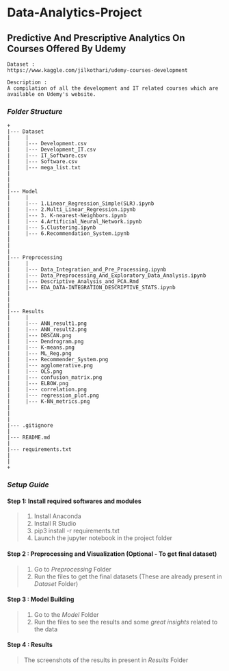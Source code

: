 # Data-Analytics-Project
## Predictive And Prescriptive Analytics On Courses Offered By Udemy



```
Dataset :
https://www.kaggle.com/jilkothari/udemy-courses-development

Description : 
A compilation of all the development and IT related courses which are available on Udemy's website. 
```




### *Folder Structure*
```
+
|--- Dataset
|     |
|     |--- Development.csv
|     |--- Development_IT.csv
|     |--- IT_Software.csv
|     |--- Software.csv
|     |--- mega_list.txt
|
|
|
|--- Model
|     |
|     |--- 1.Linear_Regression_Simple(SLR).ipynb
|     |--- 2.Multi_Linear_Regression.ipynb
|     |--- 3. K-nearest-Neighbors.ipynb
|     |--- 4.Artificial_Neural_Network.ipynb
|     |--- 5.Clustering.ipynb
|     |--- 6.Recommendation_System.ipynb
|
|
|
|--- Preprocessing
|     |
|     |--- Data_Integration_and_Pre_Processing.ipynb
|     |--- Data_Preprocessing_And_Exploratory_Data_Analysis.ipynb
|     |--- Descriptive_Analysis_and_PCA.Rmd
|     |--- EDA_DATA-INTEGRATION_DESCRIPTIVE_STATS.ipynb
|
|
|
|--- Results
|     |
|     |--- ANN_result1.png
|     |--- ANN_result2.png
|     |--- DBSCAN.png
|     |--- Dendrogram.png
|     |--- K-means.png
|     |--- ML_Reg.png
|     |--- Recommender_System.png
|     |--- agglomerative.png
|     |--- OLS.png
|     |--- confusion_matrix.png
|     |--- ELBOW.png
|     |--- correlation.png
|     |--- regression_plot.png
|     |--- K-NN_metrics.png
|
|
|
|--- .gitignore
|
|--- README.md
|
|--- requirements.txt
|
|
+

```



### *Setup Guide*

#### Step 1: Install required softwares and modules

> 1) Install Anaconda <br>
> 2) Install R Studio <br>
> 3) pip3 install -r requirements.txt <br>
> 4) Launch the jupyter notebook in the project folder <br>


#### Step 2 : Preprocessing and Visualization (Optional - To get final dataset)

> 1) Go to *Preprocessing* Folder
> 2) Run the files to get the final datasets (These are already present in *Dataset* Folder)

#### Step 3 : Model Building

> 1) Go to the *Model* Folder
> 2) Run the files to see the results and some *great insights* related to the data

#### Step 4 : Results

> The screenshots of the results in present in *Results* Folder
